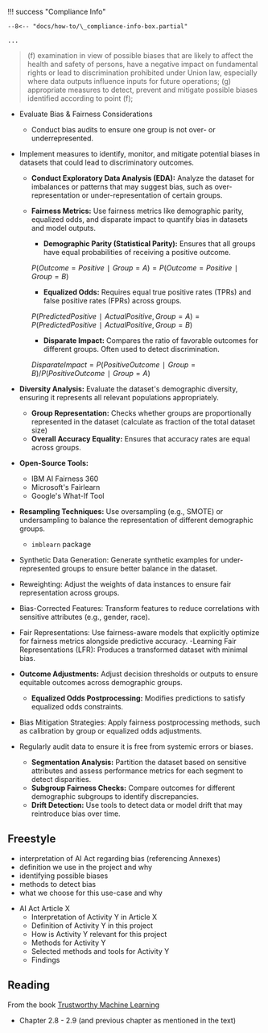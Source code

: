 !!! success "Compliance Info"

    --8<-- "docs/how-to/\_compliance-info-box.partial"

    ...


> (f) examination in view of possible biases that are likely to affect the health and safety of persons, have a negative impact on fundamental rights or lead to discrimination prohibited under Union law, especially where data outputs influence inputs for future operations;
> (g) appropriate measures to detect, prevent and mitigate possible biases identified according to point (f);

-   Evaluate Bias & Fairness Considerations
    -   Conduct bias audits to ensure one group is not over- or underrepresented.

-   Implement measures to identify, monitor, and mitigate potential biases in datasets that could lead to discriminatory outcomes.

    -   **Conduct Exploratory Data Analysis (EDA):** Analyze the dataset for imbalances or patterns that may suggest bias, such as over-representation or under-representation of certain groups.
    -   **Fairness Metrics:** Use fairness metrics like demographic parity, equalized odds, and disparate impact to quantify bias in datasets and model outputs.

        -   **Demographic Parity (Statistical Parity):**
            Ensures that all groups have equal probabilities of receiving a positive outcome.

        $P(Outcome=Positive∣Group=A)=P(Outcome=Positive∣Group=B)$

        -   **Equalized Odds:**
            Requires equal true positive rates (TPRs) and false positive rates (FPRs) across groups.

        $P(Predicted Positive∣Actual Positive,Group=A)=P(Predicted Positive∣Actual Positive,Group=B)$

        -   **Disparate Impact:**
            Compares the ratio of favorable outcomes for different groups. Often used to detect discrimination.

        $Disparate Impact=P(Positive Outcome∣Group=B) / P(Positive Outcome∣Group=A)$

-   **Diversity Analysis:** Evaluate the dataset's demographic diversity, ensuring it represents all relevant populations appropriately.

    -   **Group Representation:**
        Checks whether groups are proportionally represented in the dataset (calculate as fraction of the total dataset size)
    -   **Overall Accuracy Equality:**
        Ensures that accuracy rates are equal across groups.

-   **Open-Source Tools:**

    -   IBM AI Fairness 360
    -   Microsoft's Fairlearn
    -   Google's What-If Tool

-   **Resampling Techniques:** Use oversampling (e.g., SMOTE) or undersampling to balance the representation of different demographic groups.

    -   `imblearn` package

-   Synthetic Data Generation: Generate synthetic examples for under-represented groups to ensure better balance in the dataset.

-   Reweighting: Adjust the weights of data instances to ensure fair representation across groups.

-   Bias-Corrected Features: Transform features to reduce correlations with sensitive attributes (e.g., gender, race).

-   Fair Representations: Use fairness-aware models that explicitly optimize for fairness metrics alongside predictive accuracy.
    -Learning Fair Representations (LFR): Produces a transformed dataset with minimal bias.

-   **Outcome Adjustments:** Adjust decision thresholds or outputs to ensure equitable outcomes across demographic groups.

    -   **Equalized Odds Postprocessing:** Modifies predictions to satisfy equalized odds constraints.

-   Bias Mitigation Strategies: Apply fairness postprocessing methods, such as calibration by group or equalized odds adjustments.

-   Regularly audit data to ensure it is free from systemic errors or biases.
    -   **Segmentation Analysis:** Partition the dataset based on sensitive attributes and assess performance metrics for each segment to detect disparities.
    -   **Subgroup Fairness Checks:** Compare outcomes for different demographic subgroups to identify discrepancies.
    -   **Drift Detection:** Use tools to detect data or model drift that may reintroduce bias over time.

## Freestyle

-   interpretation of AI Act regarding bias (referencing Annexes)
-   definition we use in the project and why
-   identifying possible biases
-   methods to detect bias
-   what we choose for this use-case and why

*   AI Act Article X
    -   Interpretation of Activity Y in Article X
    -   Definition of Activity Y in this project
    -   How is Activity Y relevant for this project
    -   Methods for Activity Y
    -   Selected methods and tools for Activity Y
    -   Findings

## Reading

From the book [Trustworthy Machine Learning](https://trustworthyml.io/)

-   Chapter 2.8 - 2.9 (and previous chapter as mentioned in the text)
